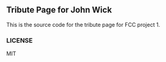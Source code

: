 ## Tribute Page for John Wick

This is the source code for the tribute page for FCC project 1.

### LICENSE

MIT